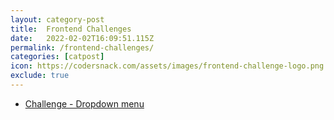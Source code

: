 ```yaml
---
layout: category-post
title:  Frontend Challenges
date:   2022-02-02T16:09:51.115Z
permalink: /frontend-challenges/
categories: [catpost]
icon: https://codersnack.com/assets/images/frontend-challenge-logo.png
exclude: true
---
```

 * [Challenge - Dropdown menu](/frontend-challenge-css-dropdown-menu) 
